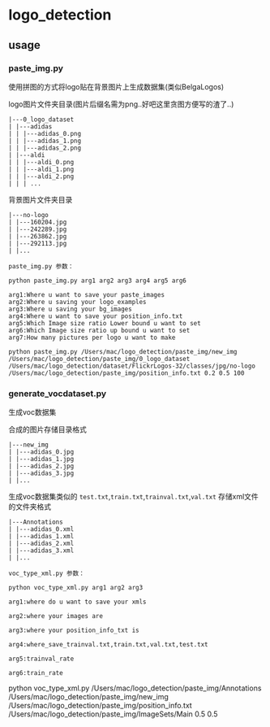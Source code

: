 # logo_detection
## usage
### paste_img.py
使用拼图的方式将logo贴在背景图片上生成数据集(类似BelgaLogos)

logo图片文件夹目录(图片后缀名需为png..好吧这里贪图方便写的渣了..)
```
|---0_logo_dataset
| |---adidas
| | |---adidas_0.png
| | |---adidas_1.png
| | |---adidas_2.png
| |---aldi
| | |---aldi_0.png
| | |---aldi_1.png
| | |---aldi_2.png
| | | ...
```
背景图片文件夹目录
```
|---no-logo
| |---160204.jpg
| |---242289.jpg
| |---263862.jpg
| |---292113.jpg
| |...
```

```
paste_img.py 参数：
```
```
python paste_img.py arg1 arg2 arg3 arg4 arg5 arg6

arg1:Where u want to save your paste_images
arg2:Where u saving your logo_examples
arg3:Where u saving your bg_images
arg4:Where u want to save your position_info.txt
arg5:Which Image size ratio Lower bound u want to set
arg6:Which Image size ratio up bound u want to set
arg7:How many pictures per logo u want to make

python paste_img.py /Users/mac/logo_detection/paste_img/new_img /Users/mac/logo_detection/paste_img/0_logo_dataset /Users/mac/logo_detection/dataset/FlickrLogos-32/classes/jpg/no-logo /Users/mac/logo_detection/paste_img/position_info.txt 0.2 0.5 100 
```

### generate_vocdataset.py
生成voc数据集

合成的图片存储目录格式
```
|---new_img
| |---adidas_0.jpg
| |---adidas_1.jpg
| |---adidas_2.jpg
| |---adidas_3.jpg
| |...
```

生成voc数据集类似的
`test.txt`,`train.txt`,`trainval.txt`,`val.txt`
存储xml文件的文件夹格式
```
|---Annotations
| |---adidas_0.xml
| |---adidas_1.xml
| |---adidas_2.xml
| |---adidas_3.xml
| |...
```

```
voc_type_xml.py 参数：
```
```
python voc_type_xml.py arg1 arg2 arg3 

arg1:where do u want to save your xmls

arg2:where your images are

arg3:where your position_info_txt is

arg4:where_save_trainval.txt,train.txt,val.txt,test.txt

arg5:trainval_rate

arg6:train_rate
```
python voc_type_xml.py /Users/mac/logo_detection/paste_img/Annotations /Users/mac/logo_detection/paste_img/new_img /Users/mac/logo_detection/paste_img/position_info.txt /Users/mac/logo_detection/paste_img/ImageSets/Main 0.5 0.5